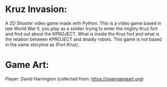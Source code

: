 # Kruz Invasion:
A 2D Shooter video game made with Python.
This is a video game based in late World War II, you play as a soldier trying to enter the mighty Kruz fort and find out about the KPROJECT. What is inside the Kruz fort and what is the relation between KPROJECT and deadly robots. This game is not based in the same storyline as (Fort Kruz).


# Game Art:

Player: David Harrington (collected from: https://opengameart.org)
